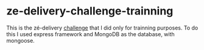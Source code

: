 # ze-delivery-challenge-trainning
This is the zé-delivery [challenge](https://github.com/ZXVentures/ze-code-challenges/blob/master/backend.md) that I did only for trainning purposes. To do this I used express framework and MongoDB as the database, with mongoose.
